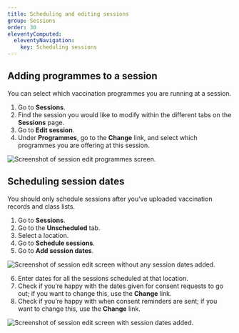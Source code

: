 ```yaml
---
title: Scheduling and editing sessions
group: Sessions
order: 30
eleventyComputed:
  eleventyNavigation:
    key: Scheduling sessions
---
```


## Adding programmes to a session

You can select which vaccination programmes you are running at a session.

1. Go to **Sessions**.
2. Find the session you would like to modify within the different tabs on the **Sessions** page.
3. Go to **Edit session**.
4. Under **Programmes**, go to the **Change** link, and select which programmes you are offering at this session.

![Screenshot of session edit programmes screen.](/assets/images/add-session-programmes.png 'Adjust programmes offered at a session.')

## Scheduling session dates

You should only schedule sessions after you’ve uploaded vaccination records and class lists.

1. Go to **Sessions**.
2. Go to the **Unscheduled** tab.
3. Select a location.
4. Go to **Schedule sessions**.
5. Go to **Add session dates**.

![Screenshot of session edit screen without any session dates added.](/assets/images/session-edit-without-dates.png 'Add dates to a session.')

6. Enter dates for all the sessions scheduled at that location.
7. Check if you’re happy with the dates given for consent requests to go out; if you want to change this, use the **Change** link.
8. Check if you’re happy with when consent reminders are sent; if you want to change this, use the **Change** link.

![Screenshot of session edit screen with session dates added.](/assets/images/session-edit-with-dates.png 'Adjust when consent requests and reminders are sent.')
